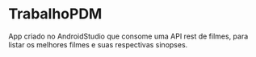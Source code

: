 # TrabalhoPDM


App criado no AndroidStudio que consome uma API rest de filmes, para listar os melhores filmes e suas respectivas sinopses.


